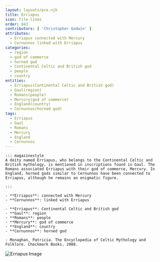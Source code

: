 ```yaml
---
layout: layouts/pce.njk
title: Erriapus
icon: file-lines
order: 843
contributors: [ 'Christopher Godwin' ]
attributes:
  - Erriapus connected with Mercury
  - Cernunnos linked with Erriapus
categories:
  - region
  - god of commerce
  - horned god
  - Continental Celtic and British god
  - people
  - country
entities:
  - Erriapus(Continental Celtic and British god)
  - Gaul(region)
  - Romans(people)
  - Mercury(god of commerce)
  - England(country)
  - Cernunnos(horned god)
tags:
  - Erriapus
  - Gaul
  - Romans
  - Mercury
  - England
  - Cernunnos
---
```

``` tab [group1:Info]
::: magazinestyle
A deity named Erriapus, who belongs to the Continental Celtic and British mythology, is mentioned in inscriptions found in Gaul. The Romans associated Erriapus with their god of commerce, Mercury. In England, horned gods similar to Cernunnos have been connected to Erriapus, although he remains an enigmatic figure.

:::
```
``` tab [group1:Attributes]
- **Erriapus**: connected with Mercury
- **Cernunnos**: linked with Erriapus
```
``` tab [group1:Entities]
- **Erriapus**: Continental Celtic and British god
- **Gaul**: region
- **Romans**: people
- **Mercury**: god of commerce
- **England**: country
- **Cernunnos**: horned god
```
``` tab [group1:Sources]
- Monaghan, Patricia. The Encyclopedia of Celtic Mythology and Folklore. Checkmark Books, 2008.
```
![Erriapus Image](['https://upload.wikimedia.org/wikipedia/commons/7/7b/Erriapus-discovery-CFHT.gif'])
